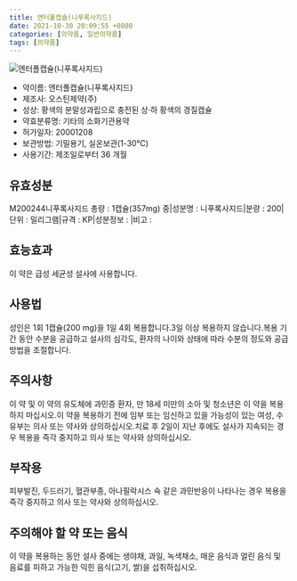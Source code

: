 ```yaml
---
title: 엔터폴캡슐(니푸록사지드)
date: 2021-10-30 20:09:55 +0800
categories: [의약품, 일반의약품]
tags: [의약품]
---
```

![엔터폴캡슐(니푸록사지드)](https://nedrug.mfds.go.kr/pbp/cmn/itemImageDownload/147427965508800091)

- 약이름: 엔터폴캡슐(니푸록사지드)
- 제조사: 오스틴제약(주)
- 성상: 황색의 분말성과립으로 충전된 상·하 황색의 경질캡슐
- 약효분류명: 기타의 소화기관용약
- 허가일자: 20001208
- 보관방법: 기밀용기, 실온보관(1-30℃)
- 사용기간: 제조일로부터 36 개월
## 유효성분
M200244니푸록사지드
총량 : 1캡슐(357mg) 중|성분명 : 니푸록사지드|분량 : 200|단위 : 밀리그램|규격 : KP|성분정보 : |비고 :
## 효능효과
이 약은 급성 세균성 설사에 사용합니다.
## 사용법
성인은 1회 1캡슐(200 mg)을 1일 4회 복용합니다.3일 이상 복용하지 않습니다.복용 기간 동안 수분을 공급하고 설사의 심각도, 환자의 나이와 상태에 따라 수분의 정도와 공급방법을 조절합니다.
## 주의사항
이 약 및 이 약의 유도체에 과민증 환자, 만 18세 미만의 소아 및 청소년은 이 약을 복용하지 마십시오.이 약을 복용하기 전에 임부 또는 임신하고 있을 가능성이 있는 여성, 수유부는 의사 또는 약사와 상의하십시오.치료 후 2일이 지난 후에도 설사가 지속되는 경우 복용을 즉각 중지하고 의사 또는 약사와 상의하십시오.
## 부작용
피부발진, 두드러기, 혈관부종, 아나필락시스 쇽 같은 과민반응이 나타나는 경우 복용을 즉각 중지하고 의사 또는 약사와 상의하십시오.
## 주의해야 할 약 또는 음식
이 약을 복용하는 동안 설사 중에는 생야채, 과일, 녹색채소, 매운 음식과 얼린 음식 및 음료를 피하고 가능한 익힌 음식(고기, 쌀)을 섭취하십시오.

